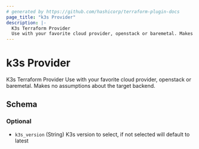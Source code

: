 ```yaml
---
# generated by https://github.com/hashicorp/terraform-plugin-docs
page_title: "k3s Provider"
description: |-
  K3s Terraform Provider
  Use with your favorite cloud provider, openstack or baremetal. Makes no assumptions about the target backend.
---
```


# k3s Provider

K3s Terraform Provider
Use with your favorite cloud provider, openstack or baremetal. Makes no assumptions about the target backend.



<!-- schema generated by tfplugindocs -->
## Schema

### Optional

- `k3s_version` (String) K3s version to select, if not selected will default to latest
